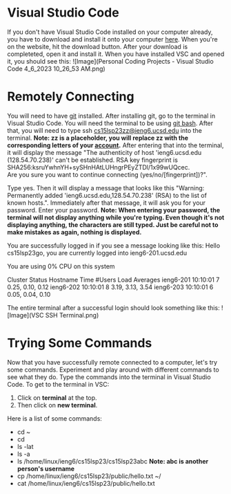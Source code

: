 # **Visual Studio Code**

If you don't have Visual Studio Code installed on your computer already, you have to download and install it onto your computer [here](https://code.visualstudio.com/). When you're on the website, hit the download button. After your download is completeted, open it and install it. When you have installed VSC and opened it, you should see this: 
![Image](Personal Coding Projects - Visual Studio Code 4_6_2023 10_26_53 AM.png)

# **Remotely Connecting**

You will need to have [git](https://gitforwindows.org/) installed. After installing git, go to the terminal in Visual Studio Code. You will need the terminal to be using [git bash](https://stackoverflow.com/a/50527994). After that, you will need to type ssh cs15lsp23zz@ieng6.ucsd.edu into the terminal. **Note: zz is a placeholder, you will replace zz with the corresponding letters of your [account](https://sdacs.ucsd.edu/~icc/index.php).** After entering that into the terminal, it will display the message "The authenticity of host 'ieng6.ucsd.edu (128.54.70.238)' can't be established.
RSA key fingerprint is SHA256:ksruYwhnYH+sySHnHAtLUHngrPEyZTDl/1x99wUQcec.     
Are you sure you want to continue connecting (yes/no/[fingerprint])?".

Type yes. Then it will display a message that looks like this "Warning: Permanently added 'ieng6.ucsd.edu,128.54.70.238' (RSA) to the list of known hosts.". Immediately after that message, it will ask you for your password. Enter your password. **Note: When entering your password, the terminal will not display anything while you're typing. Even though it's not displaying anything, the characters are still typed. Just be careful not to make mistakes as again, nothing is displayed.**

You are successfully logged in if you see a message looking like this:
Hello cs15lsp23go, you are currently logged into ieng6-201.ucsd.edu

You are using 0% CPU on this system

Cluster Status
Hostname     Time    #Users  Load  Averages
ieng6-201   10:10:01   7  0.25,  0.10,  0.12
ieng6-202   10:10:01   8  3.19,  3.13,  3.54
ieng6-203   10:10:01   6  0.05,  0.04,  0.10

The entire terminal after a successful login should look something like this:
![Image](VSC SSH Terminal.png)


# **Trying Some Commands**

Now that you have successfully remote connected to a computer, let's try some commands. Experiment and play around with different commands to see what they do. Type the commands into the terminal in Visual Studio Code. To get to the terminal in VSC:
1. Click on **terminal** at the top.
2. Then click on **new terminal**.

Here is a list of some commands:
* cd ~
* cd
* ls -lat
* ls -a
* ls /home/linux/ieng6/cs15lsp23/cs15lsp23abc **Note: abc is another person's username** 
* cp /home/linux/ieng6/cs15lsp23/public/hello.txt ~/
* cat /home/linux/ieng6/cs15lsp23/public/hello.txt
